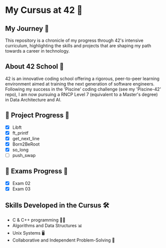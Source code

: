 # My Cursus at 42 🚀


## My Journey 🌟

This repository is a chronicle of my progress through 42's intensive curriculum, highlighting the skills and projects that are shaping my path towards a career in technology.

## About 42 School 🏫

42 is an innovative coding school offering a rigorous, peer-to-peer learning environment aimed at training the next generation of software engineers. Following my success in the 'Piscine' coding challenge (see my 'Piscine-42' repo), I am now pursuing a RNCP Level 7 (equivalent to a Master's degree) in Data Architecture and AI.

## 🚧 Project Progress 🚧

- [x] Libft
- [x] ft_printf
- [x] get_next_line
- [x] Born2BeRoot
- [x] so_long
- [ ] push_swap

## 🚧 Exams Progress 🚧

- [x] Exam 02
- [x] Exam 03

## Skills Developed in the Cursus 🛠️

- C & C++ programming 🧑‍💻
- Algorithms and Data Structures 📊
- Unix Systems 🖥️
- Collaborative and Independent Problem-Solving 🤝
